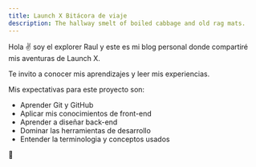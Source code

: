 ```yaml
---
title: Launch X Bitácora de viaje
description: The hallway smelt of boiled cabbage and old rag mats.
---
```


Hola ✌️  soy el explorer Raul y este es mi blog personal donde compartiré mis aventuras de Launch X.

Te invito a conocer mis aprendizajes y leer mis experiencias.

Mis expectativas para este proyecto son:

- Aprender Git y GitHub
- Aplicar mis conocimientos de front-end
- Aprender a diseñar back-end
- Dominar las herramientas de desarrollo
- Entender la terminologia y conceptos usados

🚀
